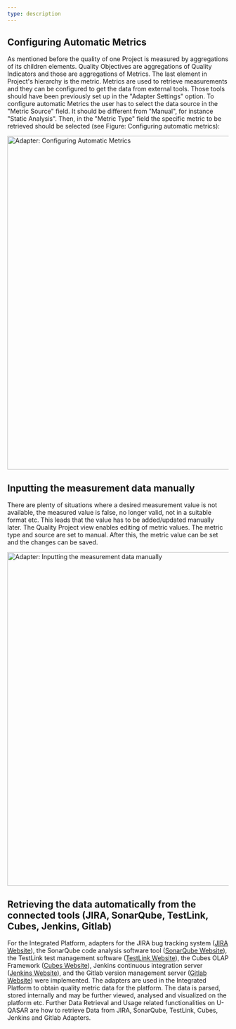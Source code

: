 ```yaml
---
type: description
---
```

Configuring Automatic Metrics
-----------------------------
As mentioned before the quality of one Project is measured by aggregations of its children elements. Quality Objectives are aggregations of Quality Indicators and those are aggregations of Metrics. The last element in Project's hierarchy is the metric. Metrics are used to retrieve measurements and they can be configured to get the data from external tools. Those tools should have been previously set up in the "Adapter Settings" option.
To configure automatic Metrics the user has to select the data source in the "Metric Source" field. It should be different from "Manual", for instance "Static Analysis". Then, in the "Metric Type" field the specific metric to be retrieved should be selected (see Figure: Configuring automatic metrics): 


<img src="adpt_auto.png " width="760" alt="Adapter: Configuring Automatic Metrics" />


Inputting the measurement data manually
---------------------------------------
There are plenty of situations where a desired measurement value is not available, the measured value is false, no longer valid, not in a suitable format etc. This leads that the value has to be added/updated manually later. The Quality Project view enables editing of metric values. The metric type and source are set to manual. After this, the metric value can be set and the changes can be saved.


<img src="adpt_manual.png " width="760" alt="Adapter: Inputting the measurement data manually" />


Retrieving the data automatically from the connected tools (JIRA, SonarQube, TestLink, Cubes, Jenkins, Gitlab)
-------------------------------------------------------------------------------------------------------------- 
For the Integrated Platform, adapters for the JIRA bug tracking system ([JIRA Website](https://www.atlassian.com/software/jira "https://www.atlassian.com/software/jira")), the SonarQube code analysis software tool ([SonarQube Website](http://www.sonarqube.org/ "http://www.sonarqube.org/")), the TestLink test management software ([TestLink Website](http://testlink.org/ "http://testlink.org/")), the Cubes OLAP Framework ([Cubes Website](http://cubes.databrewery.org/ "http://cubes.databrewery.org/")), Jenkins continuous integration server ([Jenkins Website](https://jenkins-ci-org "https://jenkins-ci-org")), and the Gitlab version management server ([Gitlab Website](https://gitlab.com "https://gitlab.com")) were implemented. The adapters are used in the Integrated Platform to obtain quality metric data for the platform. The data is parsed, stored internally and may be further viewed, analysed and visualized on the platform etc. Further Data Retrieval and Usage related functionalities on U-QASAR are how to retrieve Data from JIRA, SonarQube, TestLink, Cubes, Jenkins and Gitlab Adapters.
